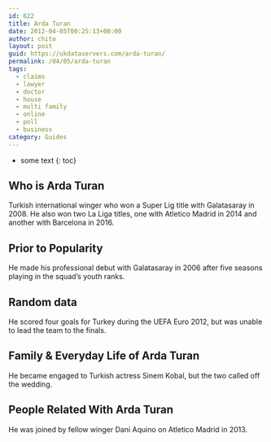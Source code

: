 ```yaml
---
id: 622
title: Arda Turan
date: 2012-04-05T00:25:13+00:00
author: chito
layout: post
guid: https://ukdataservers.com/arda-turan/
permalink: /04/05/arda-turan
tags:
  - claims
  - lawyer
  - doctor
  - house
  - multi family
  - online
  - poll
  - business
category: Guides
---
```


* some text
{: toc}


## Who is  Arda Turan
                  
                  
                  
Turkish international winger who won a Super Lig title with Galatasaray in 2008. He also won two La Liga titles, one with Atletico Madrid in 2014 and another with Barcelona in 2016.
                  
                
                
                
## Prior to Popularity 
                  
                  
                  
He made his professional debut with Galatasaray in 2006 after five seasons playing in the squad&#8217;s youth ranks.
                  
                
                
                
## Random data 
                  
                  
                  
He scored four goals for Turkey during the UEFA Euro 2012, but was unable to lead the team to the finals.
                  
                
                
                
## Family & Everyday Life of Arda Turan
                  
                  
                  
He became engaged to Turkish actress Sinem Kobal, but the two called off the wedding.
                  
                
                
                
## People Related With  Arda Turan
                  
                  
                  
He was joined by fellow winger Dani Aquino on Atletico Madrid in 2013.
                  
                
              
            
          
          
          
    
    
  

